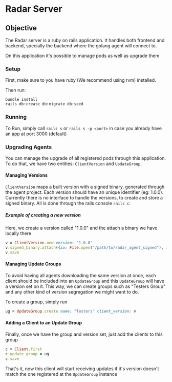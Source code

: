 # Radar Server


## Objective

The Radar server is a ruby on rails application. It handles both frontend and backend, specially the backend where the golang agent will connect to.

On this application it's possible to manage pods as well as upgrade them


### Setup

First, make sure to you have ruby (We recommend using rvm) installed.

Then run:

```
bundle install
rails db:create db:migrate db:seed
```

### Running

To Run, simply call `rails s` or `rails s -p <port>` in case you already have an app at port 3000 (default)


### Upgrading Agents

You can manage the upgrade of all registered pods through this application. To do that, we have two entities: `ClientVersion` and `UpdateGroup`.


#### Managing Versions

`ClientVersion` maps a built version with a signed binary, generated through the agent project. Each version should have an unique identifier (eg: 1.0.0).
Currently there is no interface to handle the versions, to create and store a signed binary. All is done through the rails console `rails c`:

##### Example of creating a new version

Here, we create a version called "1.0.0" and the attach a binary we have locally there

```ruby
v = ClientVersion.new version: "1.0.0"
v.signed_binary.attach({io: File.open("/path/to/radar_agent_signed"), filename: "radar_agent_signed"})
v.save
```

#### Managing Update Groups

To avoid having all agents downloading the same version at once, each client should be included into an `UpdateGroup` and this `UpdateGroup` will have a version set on it. This way, we can create groups such as "Testers Group" and any other kind of version segregation we might want to do.

To create a group, simply run

```ruby
ug = UpdateGroup.create name: "Testers" client_version: v
```

#### Adding a Client to an Update Group

Finally, once we have the group and version set, just add the clients to this group

```ruby
c = Client.first
c.update_group = ug
c.save
```

That's it, now this client will start receiving updates if it's version doesn't match the one registered at the `UpdateGroup` instance
